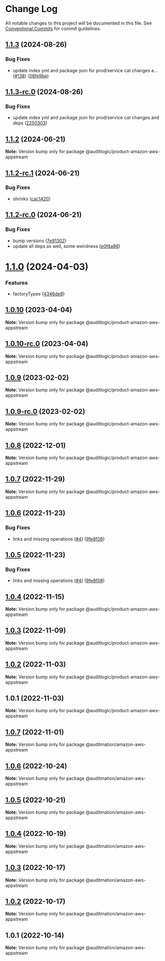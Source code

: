 # Change Log

All notable changes to this project will be documented in this file.
See [Conventional Commits](https://conventionalcommits.org) for commit guidelines.

## [1.1.3](https://github.com/auditlogic/product/compare/@auditlogic/product-amazon-aws-appstream@1.1.2...@auditlogic/product-amazon-aws-appstream@1.1.3) (2024-08-26)


### Bug Fixes

* update index yml and package json for prod/service cat changes a… ([#138](https://github.com/auditlogic/product/issues/138)) ([08fe9be](https://github.com/auditlogic/product/commit/08fe9beb1c8457462a19bc69caa02e6212d97e1a))





## [1.1.3-rc.0](https://github.com/auditlogic/product/compare/@auditlogic/product-amazon-aws-appstream@1.1.2...@auditlogic/product-amazon-aws-appstream@1.1.3-rc.0) (2024-08-26)


### Bug Fixes

* update index yml and package json for prod/service cat changes and deps ([2250303](https://github.com/auditlogic/product/commit/225030363a363608240135b7ebed386b28f01e4b))





## [1.1.2](https://github.com/auditlogic/product/compare/@auditlogic/product-amazon-aws-appstream@1.1.2-rc.1...@auditlogic/product-amazon-aws-appstream@1.1.2) (2024-06-21)

**Note:** Version bump only for package @auditlogic/product-amazon-aws-appstream





## [1.1.2-rc.1](https://github.com/auditlogic/product/compare/@auditlogic/product-amazon-aws-appstream@1.1.2-rc.0...@auditlogic/product-amazon-aws-appstream@1.1.2-rc.1) (2024-06-21)


### Bug Fixes

* shrinks ([cac1420](https://github.com/auditlogic/product/commit/cac14200fefcd8183ab69fe89a47bd3f70f563e9))





## [1.1.2-rc.0](https://github.com/auditlogic/product/compare/@auditlogic/product-amazon-aws-appstream@1.1.0...@auditlogic/product-amazon-aws-appstream@1.1.2-rc.0) (2024-06-21)


### Bug Fixes

* bump versions ([7e91302](https://github.com/auditlogic/product/commit/7e913023b8b312150ed7762c32fbbe616be71de5))
* update all deps as well, some weirdness ([e0f4a86](https://github.com/auditlogic/product/commit/e0f4a864714e2d3de6bbf3da014d5312fe53be2f))





# [1.1.0](https://github.com/auditlogic/product/compare/@auditlogic/product-amazon-aws-appstream@1.0.10...@auditlogic/product-amazon-aws-appstream@1.1.0) (2024-04-03)


### Features

* factoryTypes ([4346de9](https://github.com/auditlogic/product/commit/4346de92693aee892fccf725338ffc7b80ab182b))





## [1.0.10](https://github.com/auditlogic/product/compare/@auditlogic/product-amazon-aws-appstream@1.0.9...@auditlogic/product-amazon-aws-appstream@1.0.10) (2023-04-04)

**Note:** Version bump only for package @auditlogic/product-amazon-aws-appstream





## [1.0.10-rc.0](https://github.com/auditlogic/product/compare/@auditlogic/product-amazon-aws-appstream@1.0.9...@auditlogic/product-amazon-aws-appstream@1.0.10-rc.0) (2023-04-04)

**Note:** Version bump only for package @auditlogic/product-amazon-aws-appstream





## [1.0.9](https://github.com/auditlogic/product/compare/@auditlogic/product-amazon-aws-appstream@1.0.8...@auditlogic/product-amazon-aws-appstream@1.0.9) (2023-02-02)

**Note:** Version bump only for package @auditlogic/product-amazon-aws-appstream





## [1.0.9-rc.0](https://github.com/auditlogic/product/compare/@auditlogic/product-amazon-aws-appstream@1.0.8...@auditlogic/product-amazon-aws-appstream@1.0.9-rc.0) (2023-02-02)

**Note:** Version bump only for package @auditlogic/product-amazon-aws-appstream





## [1.0.8](https://github.com/auditlogic/product/compare/@auditlogic/product-amazon-aws-appstream@1.0.7...@auditlogic/product-amazon-aws-appstream@1.0.8) (2022-12-01)

**Note:** Version bump only for package @auditlogic/product-amazon-aws-appstream





## [1.0.7](https://github.com/auditlogic/product/compare/@auditlogic/product-amazon-aws-appstream@1.0.6...@auditlogic/product-amazon-aws-appstream@1.0.7) (2022-11-29)

**Note:** Version bump only for package @auditlogic/product-amazon-aws-appstream





## [1.0.6](https://github.com/auditlogic/product/compare/@auditlogic/product-amazon-aws-appstream@1.0.4...@auditlogic/product-amazon-aws-appstream@1.0.6) (2022-11-23)


### Bug Fixes

* links and missing operations ([#4](https://github.com/auditlogic/product/issues/4)) ([9fe8f08](https://github.com/auditlogic/product/commit/9fe8f08fe7c57fdb79f991ac35bd6ac2e7dcad38))





## [1.0.5](https://github.com/auditlogic/product/compare/@auditlogic/product-amazon-aws-appstream@1.0.4...@auditlogic/product-amazon-aws-appstream@1.0.5) (2022-11-23)


### Bug Fixes

* links and missing operations ([#4](https://github.com/auditlogic/product/issues/4)) ([9fe8f08](https://github.com/auditlogic/product/commit/9fe8f08fe7c57fdb79f991ac35bd6ac2e7dcad38))





## [1.0.4](https://github.com/auditlogic/product/compare/@auditlogic/product-amazon-aws-appstream@1.0.3...@auditlogic/product-amazon-aws-appstream@1.0.4) (2022-11-15)

**Note:** Version bump only for package @auditlogic/product-amazon-aws-appstream





## [1.0.3](https://github.com/auditlogic/product/compare/@auditlogic/product-amazon-aws-appstream@1.0.2...@auditlogic/product-amazon-aws-appstream@1.0.3) (2022-11-09)

**Note:** Version bump only for package @auditlogic/product-amazon-aws-appstream





## [1.0.2](https://github.com/auditlogic/product/compare/@auditlogic/product-amazon-aws-appstream@1.0.1...@auditlogic/product-amazon-aws-appstream@1.0.2) (2022-11-03)

**Note:** Version bump only for package @auditlogic/product-amazon-aws-appstream





## 1.0.1 (2022-11-03)

**Note:** Version bump only for package @auditlogic/product-amazon-aws-appstream





## [1.0.7](https://github.com/auditmation/store-content/compare/@auditmation/amazon-aws-appstream@1.0.6...@auditmation/amazon-aws-appstream@1.0.7) (2022-11-01)

**Note:** Version bump only for package @auditmation/amazon-aws-appstream





## [1.0.6](https://github.com/auditmation/store-content/compare/@auditmation/amazon-aws-appstream@1.0.5...@auditmation/amazon-aws-appstream@1.0.6) (2022-10-24)

**Note:** Version bump only for package @auditmation/amazon-aws-appstream





## [1.0.5](https://github.com/auditmation/store-content/compare/@auditmation/amazon-aws-appstream@1.0.4...@auditmation/amazon-aws-appstream@1.0.5) (2022-10-21)

**Note:** Version bump only for package @auditmation/amazon-aws-appstream





## [1.0.4](https://github.com/auditmation/store-content/compare/@auditmation/amazon-aws-appstream@1.0.3...@auditmation/amazon-aws-appstream@1.0.4) (2022-10-19)

**Note:** Version bump only for package @auditmation/amazon-aws-appstream





## [1.0.3](https://github.com/auditmation/store-content/compare/@auditmation/amazon-aws-appstream@1.0.2...@auditmation/amazon-aws-appstream@1.0.3) (2022-10-17)

**Note:** Version bump only for package @auditmation/amazon-aws-appstream





## [1.0.2](https://github.com/auditmation/store-content/compare/@auditmation/amazon-aws-appstream@1.0.1...@auditmation/amazon-aws-appstream@1.0.2) (2022-10-17)

**Note:** Version bump only for package @auditmation/amazon-aws-appstream





## 1.0.1 (2022-10-14)

**Note:** Version bump only for package @auditmation/amazon-aws-appstream
